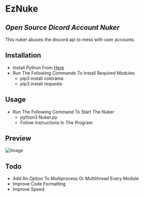 # EzNuke
## _Open Source Dicord Account Nuker_

This nuker abuses the discord api to mess with user accounts.

## Installation

- Install Python From [Here](https://python.org)
- Run The Following Commands To Install Required Modules
    - pip3 install colorama
    - pip3 install requests

## Usage
- Run The Following Command To Start The Nuker
    - python3 Nuker.py
    - Follow Instructions In The Program

## Preview
![Image](https://cdn.discordapp.com/attachments/840273256464252959/844025805020463174/unknown.png)

## Todo
- Add An Option To Multiprocess Or Multithread Every Module
- Improve Code Formatting
- Improve Speed

